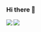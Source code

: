### Hi there 👋

<a href="https://github.com/anuraghazra/github-readme-stats">
  <img align="center" src="https://github-readme-stats.vercel.app/api/top-langs/?username=anuraghazra&langs_count=4" />
</a>
<a href="https://github.com/Brenojbs/github-readme-stats">
  <img align="left" src="https://github-readme-stats.vercel.app/api?username=Brenojbs&show_icons=true" />
</a>

<!--
**julia-baptista/julia-baptista** is a ✨ _special_ ✨ repository because its `README.md` (this file) appears on your GitHub profile.

Here are some ideas to get you started:

- 🔭 I’m currently working on ...
- 🌱 I’m currently learning ...
- 👯 I’m looking to collaborate on ...
- 🤔 I’m looking for help with ...
- 💬 Ask me about ...
- 📫 How to reach me: ...
- 😄 Pronouns: ...
- ⚡ Fun fact: ...
-->


